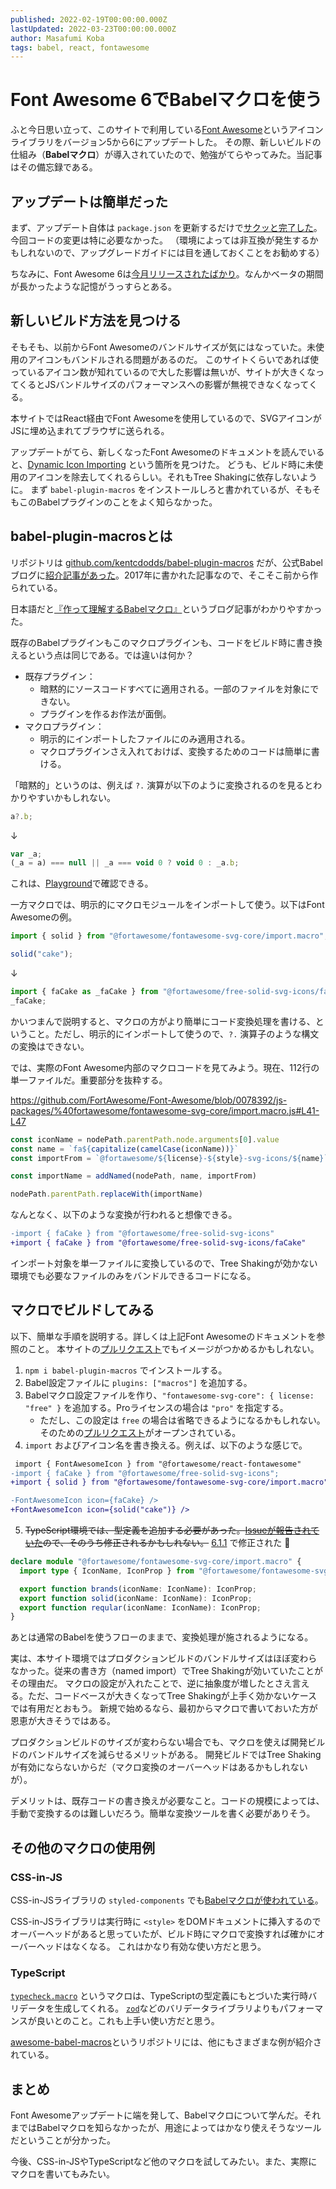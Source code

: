```yaml
---
published: 2022-02-19T00:00:00.000Z
lastUpdated: 2022-03-23T00:00:00.000Z
author: Masafumi Koba
tags: babel, react, fontawesome
---
```


# Font Awesome 6でBabelマクロを使う

ふと今日思い立って、このサイトで利用している[Font Awesome](https://fontawesome.com)というアイコンライブラリをバージョン5から6にアップデートした。
その際、新しいビルドの仕組み（**Babelマクロ**）が導入されていたので、勉強がてらやってみた。当記事はその備忘録である。

## アップデートは簡単だった

まず、アップデート自体は `package.json` を更新するだけで[サクッと完了した](https://github.com/ybiquitous/homepage/pull/767)。今回コードの変更は特に必要なかった。
（環境によっては非互換が発生するかもしれないので、アップグレードガイドには目を通しておくことをお勧めする）

ちなみに、Font Awesome 6は[今月リリースされたばかり](https://blog.fontawesome.com/font-awesome-6-2/)。なんかベータの期間が長かったような記憶がうっすらとある。

## 新しいビルド方法を見つける

そもそも、以前からFont Awesomeのバンドルサイズが気にはなっていた。未使用のアイコンもバンドルされる問題があるのだ。
このサイトくらいであれば使っているアイコン数が知れているので大した影響は無いが、サイトが大きくなってくるとJSバンドルサイズのパフォーマンスへの影響が無視できなくなってくる。

本サイトではReact経由でFont Awesomeを使用しているので、SVGアイコンがJSに埋め込まれてブラウザに送られる。

アップデートがてら、新しくなったFont Awesomeのドキュメントを読んでいると、[Dynamic Icon Importing](https://fontawesome.com/docs/web/use-with/react/add-icons#dynamic-icon-importing) という箇所を見つけた。
どうも、ビルド時に未使用のアイコンを除去してくれるらしい。それもTree Shakingに依存しないように。
まず `babel-plugin-macros` をインストールしろと書かれているが、そもそもこのBabelプラグインのことをよく知らなかった。

## babel-plugin-macrosとは

リポジトリは [github.com/kentcdodds/babel-plugin-macros](https://github.com/kentcdodds/babel-plugin-macros) だが、公式Babelブログに[紹介記事があった](https://babeljs.io/blog/2017/09/11/zero-config-with-babel-macros)。2017年に書かれた記事なので、そこそこ前から作られている。

日本語だと[『作って理解するBabelマクロ』](https://blog.uhy.ooo/entry/2020-05-23/babel-macro/)というブログ記事がわかりやすかった。

既存のBabelプラグインもこのマクロプラグインも、コードをビルド時に書き換えるという点は同じである。では違いは何か？

- 既存プラグイン：
  - 暗黙的にソースコードすべてに適用される。一部のファイルを対象にできない。
  - プラグインを作るお作法が面倒。
- マクロプラグイン：
  - 明示的にインポートしたファイルにのみ適用される。
  - マクロプラグインさえ入れておけば、変換するためのコードは簡単に書ける。

「暗黙的」というのは、例えば `?.` 演算が以下のように変換されるのを見るとわかりやすいかもしれない。

```javascript
a?.b;
```

↓

```javascript
var _a;
(_a = a) === null || _a === void 0 ? void 0 : _a.b;
```

これは、[Playground](https://babeljs.io/repl)で確認できる。

一方マクロでは、明示的にマクロモジュールをインポートして使う。以下はFont Awesomeの例。

```javascript
import { solid } from "@fortawesome/fontawesome-svg-core/import.macro";

solid("cake");
```

↓

```javascript
import { faCake as _faCake } from "@fortawesome/free-solid-svg-icons/faCake";
_faCake;
```

かいつまんで説明すると、マクロの方がより簡単にコード変換処理を書ける、ということ。ただし、明示的にインポートして使うので、`?.` 演算子のような構文の変換はできない。

では、実際のFont Awesome内部のマクロコードを見てみよう。現在、112行の単一ファイルだ。重要部分を抜粋する。

<https://github.com/FortAwesome/Font-Awesome/blob/0078392/js-packages/%40fortawesome/fontawesome-svg-core/import.macro.js#L41-L47>

```javascript
const iconName = nodePath.parentPath.node.arguments[0].value
const name = `fa${capitalize(camelCase(iconName))}`
const importFrom = `@fortawesome/${license}-${style}-svg-icons/${name}`

const importName = addNamed(nodePath, name, importFrom)

nodePath.parentPath.replaceWith(importName)
```

なんとなく、以下のような変換が行われると想像できる。

```diff
-import { faCake } from "@fortawesome/free-solid-svg-icons"
+import { faCake } from "@fortawesome/free-solid-svg-icons/faCake"
```

インポート対象を単一ファイルに変換しているので、Tree Shakingが効かない環境でも必要なファイルのみをバンドルできるコードになる。

## マクロでビルドしてみる

以下、簡単な手順を説明する。詳しくは上記Font Awesomeのドキュメントを参照のこと。
本サイトの[プルリクエスト](https://github.com/ybiquitous/homepage/pull/768)でもイメージがつかめるかもしれない。

1. `npm i babel-plugin-macros` でインストールする。
2. Babel設定ファイルに `plugins: ["macros"]` を追加する。
3. Babelマクロ設定ファイルを作り、`"fontawesome-svg-core": { license: "free" }` を追加する。Proライセンスの場合は `"pro"` を指定する。
   - ただし、この設定は `free` の場合は省略できるようになるかもしれない。そのための[プルリクエスト](https://github.com/FortAwesome/Font-Awesome/pull/18714)がオープンされている。
4. `import` およびアイコン名を書き換える。例えば、以下のような感じで。

```diff
 import { FontAwesomeIcon } from "@fortawesome/react-fontawesome"
-import { faCake } from "@fortawesome/free-solid-svg-icons";
+import { solid } from "@fortawesome/fontawesome-svg-core/import.macro";

-FontAwesomeIcon icon={faCake} />
+FontAwesomeIcon icon={solid("cake")} />
```

5. ~~TypeScript環境では、型定義を追加する必要があった。[Issueが報告されていた](https://github.com/FortAwesome/Font-Awesome/issues/18616)ので、そのうち修正されるかもしれない。~~ [6.1.1](https://github.com/FortAwesome/Font-Awesome/releases/tag/6.1.1) で修正された 🎉

```typescript
declare module "@fortawesome/fontawesome-svg-core/import.macro" {
  import type { IconName, IconProp } from "@fortawesome/fontawesome-svg-core";

  export function brands(iconName: IconName): IconProp;
  export function solid(iconName: IconName): IconProp;
  export function reqular(iconName: IconName): IconProp;
}
```

あとは通常のBabelを使うフローのままで、変換処理が施されるようになる。

実は、本サイト環境ではプロダクションビルドのバンドルサイズはほぼ変わらなかった。従来の書き方（named import）でTree Shakingが効いていたことがその理由だ。
マクロの設定が入れたことで、逆に抽象度が増したとさえ言える。ただ、コードベースが大きくなってTree Shakingが上手く効かないケースでは有用だとおもう。
新規で始めるなら、最初からマクロで書いておいた方が恩恵が大きそうではある。

プロダクションビルドのサイズが変わらない場合でも、マクロを使えば開発ビルドのバンドルサイズを減らせるメリットがある。
開発ビルドではTree Shakingが有効にならないからだ（マクロ変換のオーバーヘッドはあるかもしれないが）。

デメリットは、既存コードの書き換えが必要なこと。コードの規模によっては、手動で変換するのは難しいだろう。簡単な変換ツールを書く必要がありそう。

## その他のマクロの使用例

### CSS-in-JS

CSS-in-JSライブラリの `styled-components` でも[Babelマクロが使われている](https://styled-components.com/docs/tooling#babel-macro)。

CSS-in-JSライブラリは実行時に `<style>` をDOMドキュメントに挿入するのでオーバーヘッドがあると思っていたが、ビルド時にマクロで変換すれば確かにオーバーヘッドはなくなる。
これはかなり有効な使い方だと思う。

### TypeScript

[`typecheck.macro`](https://github.com/vedantroy/typecheck.macro) というマクロは、TypeScriptの型定義にもとづいた実行時バリデータを生成してくれる。
[`zod`](https://github.com/colinhacks/zod)などのバリデータライブラリよりもパフォーマンスが良いとのこと。これも上手い使い方だと思う。

[awesome-babel-macros](https://github.com/jgierer12/awesome-babel-macros)というリポジトリには、他にもさまざまな例が紹介されている。

## まとめ

Font Awesomeアップデートに端を発して、Babelマクロについて学んだ。それまではBabelマクロを知らなかったが、用途によってはかなり使えそうなツールだということが分かった。

今後、CSS-in-JSやTypeScriptなど他のマクロを試してみたい。また、実際にマクロを書いてもみたい。
